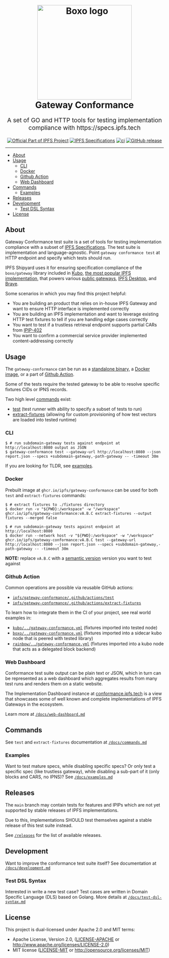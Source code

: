 <h1 align="center">
  <br>
  <a href="#readme"><img src="https://github.com/ipfs/gateway-conformance/assets/157609/4e7ba998-c7f7-415b-bd72-eef053474865" alt="Boxo logo" title="Boxo logo" width="300"></a>
  <br>
  Gateway Conformance
  <br>
</h1>

<p align="center" style="font-size: 1.2rem;">A set of GO and HTTP tools for testing implementation compliance with https://specs.ipfs.tech</p>

<p align="center">
  <a href="https://ipfs.tech"><img src="https://img.shields.io/badge/project-IPFS-blue.svg?style=flat-square" alt="Official Part of IPFS Project"></a>
  <a href="https://specs.ipfs.tech"><img src="https://img.shields.io/badge/specs-IPFS-blue.svg?style=flat-square" alt="IPFS Specifications"></a>
  <a href="https://github.com/ipfs/boxo/actions"><img src="https://img.shields.io/github/actions/workflow/status/ipfs/boxo/go-test.yml?branch=main" alt="ci"></a>
  <a href="https://github.com/ipfs/gateway-conformance/releases"><img alt="GitHub release" src="https://img.shields.io/github/v/release/ipfs/gateway-conformance?filter=!*rc*"></a>
</p>

<hr />

<!-- TOC -->

- [About](#about)
- [Usage](#usage)
  - [CLI](#cli)
  - [Docker](#docker)
  - [Github Action](#github-action)
  - [Web Dashboard](#web-dashboard)
- [Commands](#commands)
  - [Examples](#examples)
- [Releases](#releases)
- [Development](#development)
  - [Test DSL Syntax](#test-dsl-syntax)
- [License](#license)

<!-- /TOC -->

## About

Gateway Conformance test suite is a set of tools for testing implementation
compliance with a subset of [IPFS Specifications](https://specs.ipfs.tech). The
test suite is implementation and language-agnostic. Point `gateway conformance
test` at HTTP endpoint and specify which tests should run.

IPFS Shipyard uses it for ensuring specification compliance of the `boxo/gateway` library included in [Kubo](https://github.com/ipfs/kubo), [the most popular IPFS implementation](https://github.com/protocol/network-measurements/tree/master/reports),
that powers various [public gateways](https://ipfs.github.io/public-gateway-checker/), [IPFS Desktop](https://docs.ipfs.io/install/ipfs-desktop/), and [Brave](https://brave.com/ipfs-support/).


Some scenarios in which you may find this project helpful:

* You are building an product that relies on in-house IPFS Gateway and want to ensure HTTP interface is implemented correctly
* You are building an IPFS implementation and want to leverage existing HTTP test fixtures to tell if you are handling edge cases correctly
* You want to test if a trustless retrieval endpoint supports partial CARs from [IPIP-402](https://specs.ipfs.tech/ipips/ipip-0402/)
* You want to confirm a commercial service provider implemented content-addressing correctly

## Usage

The `gateway-conformance` can be run as a [standalone binary](#cli), a [Docker image](#docker), or a part of [Github Action](#github-actions).

Some of the tests require the tested gateway to be able to resolve specific fixtures CIDs or IPNS records.

Two high level [commands](/docs/commands.md) exist:
- [test](/docs/commands.md#test) (test runner with ability to specify a subset of tests to run)
- [extract-fixtures](/docs/commands.md#extract-fixtures) (allowing for custom provisioning of how test vectors are loaded into tested runtime)

### CLI

```console
$ # run subdomain-gateway tests against endpoint at http://localhost:8080 output as JSON
$ gateway-conformance test --gateway-url http://localhost:8080 --json report.json --specs +subdomain-gateway,-path-gateway -- -timeout 30m
```

If you are looking for TLDR, see [examples](/docs/examples.md).

### Docker

Prebuilt image at `ghcr.io/ipfs/gateway-conformance` can be used for both `test` and `extract-fixtures` commands:

```console
$ # extract fixtures to ./fixtures directory
$ docker run -v "${PWD}:/workspace" -w "/workspace" ghcr.io/ipfs/gateway-conformance:vA.B.C extract-fixtures --output fixtures --merged false

$ # run subdomain-gateway tests against endpoint at http://localhost:8080
$ docker run --network host -v "${PWD}:/workspace" -w "/workspace" ghcr.io/ipfs/gateway-conformance:vA.B.C test --gateway-url http://localhost:8080 --json report.json --specs +subdomain-gateway,-path-gateway -- -timeout 30m
```

**NOTE:** replace `vA.B.C` with a [semantic version](https://github.com/ipfs/gateway-conformance/releases) version you want to test against

### Github Action

Common operations are possible via reusable GitHub actions:
- [`ipfs/gateway-conformance/.github/actions/test`](https://github.com/ipfs/gateway-conformance/blob/main/.github/actions/test/action.yml)
- [`ipfs/gateway-conformance/.github/actions/extract-fixtures`](https://github.com/ipfs/gateway-conformance/blob/main/.github/actions/extract-fixtures/action.yml)

To learn how to integrate them in the CI of your project, see real world examples in:
- [`kubo/../gateway-conformance.yml`](https://github.com/ipfs/kubo/blob/master/.github/workflows/gateway-conformance.yml) (fixtures imported into tested node)
- [`boxo/../gateway-conformance.yml`](https://github.com/ipfs/boxo/blob/main/.github/workflows/gateway-conformance.yml) (fixtures imported into a sidecar kubo node that is peered with tested library)
- [`rainbow/../gateway-conformance.yml`](https://github.com/ipfs/rainbow/blob/main/.github/workflows/gateway-conformance.yml) (fixtures imported into a kubo node that acts as a delegated block backend)

### Web Dashboard

Conformance test suite output can be plain text or JSON, which in turn can be
represented as a web dashboard which aggregates results from many test runs and
renders them on a static website.

The Implementation Dashboard instance at
[conformance.ipfs.tech](https://conformance.ipfs.tech/) is a view that
showcases some of well known and complete implementations of IPFS Gateways
in the ecosystem.

Learn more at [`/docs/web-dashboard.md`](/docs/web-dashboard.md)

## Commands

See `test` and `extract-fixtures` documentation at [`/docs/commands.md`](/docs/commands.md)

### Examples

Want to test mature specs, while disabling specific specs?
Or only test a specific spec (like trustless gateway), while disabling a sub-part of it (only blocks and CARS, no IPNS)?
See [`/docs/examples.md`](/docs/examples.md)

## Releases

The `main` branch may contain tests for features and IPIPs which are not yet
supported by stable releases of IPFS implementations.

Due to this, implementations SHOULD test themselves against a stable release
of this test suite instead.

See [`/releases`](https://github.com/ipfs/gateway-conformance/releases) for the list of available releases.

## Development

Want to improve the conformance test suite itself? 
See documentation at [`/docs/development.md`](/docs/development.md)

### Test DSL Syntax

Interested in write a new test case?
Test cases are written in Domain Specific Language (DLS) based on Golang. 
More details at [`/docs/test-dsl-syntax.md`](/docs/test-dsl-syntax.md)

## License

This project is dual-licensed under Apache 2.0 and MIT terms:

- Apache License, Version 2.0, ([LICENSE-APACHE](https://github.com/ipfs/kubo/blob/master/LICENSE-APACHE) or http://www.apache.org/licenses/LICENSE-2.0)
- MIT license ([LICENSE-MIT](https://github.com/ipfs/kubo/blob/master/LICENSE-MIT) or http://opensource.org/licenses/MIT)
